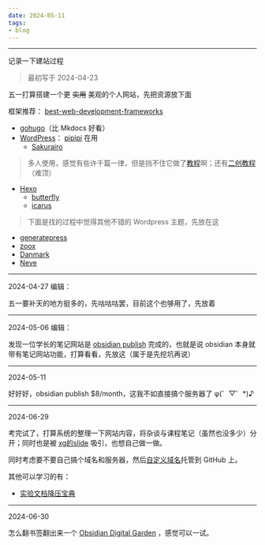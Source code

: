 ```yaml
---
date: 2024-05-11
tags:
- blog
---
```


***

记录一下建站过程

<!-- more -->

> 最初写于 2024-04-23

五一打算搭建一个更 ~~实用~~ 美观的个人网站，先把资源放下面

框架推荐： [best-web-development-frameworks](https://www.lambdatest.com/blog/best-web-development-frameworks/)

-  [gohugo](https://gohugo.io/)（比 Mkdocs 好看）
- [WordPress](https://wordpress.org/documentation/article/get-started-with-wordpress/)： [pipipi](https://www.foreverhyx.top/) 在用
    - [Sakurairo](https://github.com/mirai-mamori/Sakurairo)

> 多人使用，感觉有些许千篇一律，但是挡不住它做了[教程](https://docs.fuukei.org/)啊；还有[二创教程](https://blog.ukenn.top/technology/sakura-tbs/) （难顶）

- [Hexo](https://hexo.io/zh-cn/)
    - [butterfly](https://github.com/jerryc127/hexo-theme-butterfly)
    - [icarus](https://github.com/ppoffice/hexo-theme-icarus)

> 下面是找的过程中觉得其他不错的 Wordpress 主题，先放在这

-  [generatepress](https://generatepress.com/)
-  [zoox](https://wordpress.org/showcase/zoox/)
-  [Danmark](https://wordpress.org/showcase/design-museum-danmark/)
-  [Neve](https://cn.wordpress.org/themes/search/Neve/)
---

2024-04-27 编辑：

五一要补天的地方挺多的，先咕咕咕罢，目前这个也够用了，先放着

---

2024-05-06 编辑：

发现一位学长的笔记网站是 [obsidian publish](https://help.obsidian.md/Obsidian+Publish/Introduction+to+Obsidian+Publish) 完成的，也就是说 obsidian 本身就带有笔记网站功能，打算看看，先放这（属于是先挖坑再说）

---

2024-05-11

好好好，obsidian publish $8/month，这我不如直接搞个服务器了 φ(゜▽゜*)♪

---

2024-06-29

考完试了，打算系统的整理一下网站内容，将杂谈与课程笔记（虽然也没多少）分开；同时也是被 [xg的slide](https://github.com/TonyCrane/slide-template) 吸引，也想自己做一做。

同时考虑要不要自己搞个域名和服务器，然后[自定义域名](https://docs.github.com/zh/pages/getting-started-with-github-pages/about-github-pages)托管到 GitHub 上。

其他可以学习的有：

- [实验文档降压宝典](https://hypotensor.tonycrane.cc/)
---

2024-06-30

怎么翻书签翻出来一个 [Obsidian Digital Garden](https://dg-docs.ole.dev/) ，感觉可以一试。

